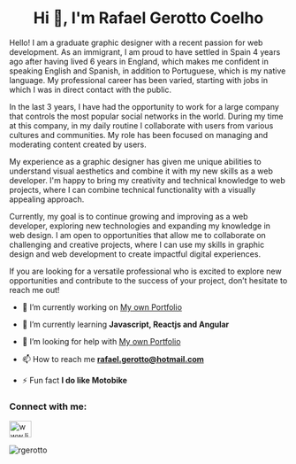 <h1 align="center">Hi 👋, I'm Rafael Gerotto Coelho</h1>
<p align=left">Hello! I am a graduate graphic designer with a recent passion for web development. As an immigrant, I am proud to have settled in Spain 4 years ago after having lived 6 years in England, which makes me confident in speaking English and Spanish, in addition to Portuguese, which is my native language. My professional career has been varied, starting with jobs in which I was in direct contact with the public.</p>
<p>In the last 3 years, I have had the opportunity to work for a large company that controls the most popular social networks in the world. During my time at this company, in my daily routine I collaborate with users from various cultures and communities. My role has been focused on managing and moderating content created by users.</p>
<p>My experience as a graphic designer has given me unique abilities to understand visual aesthetics and combine it with my new skills as a web developer. I'm happy to bring my creativity and technical knowledge to web projects, where I can combine technical functionality with a visually appealing approach.</p>
<p>Currently, my goal is to continue growing and improving as a web developer, exploring new technologies and expanding my knowledge in web design. I am open to opportunities that allow me to collaborate on challenging and creative projects, where I can use my skills in graphic design and web development to create impactful digital experiences.</p> 
<p>If you are looking for a versatile professional who is excited to explore new opportunities and contribute to the success of your project, don’t hesitate to reach me out!</p>

- 🔭 I’m currently working on [My own Portfolio]([https://strong-baklava-82f2eb.netlify.app/](https://github.com/Rgerotto/portfolio_Rafael_2024))

- 🌱 I’m currently learning **Javascript, Reactjs and Angular**

- 🤝 I’m looking for help with [My own Portfolio]([https://strong-baklava-82f2eb.netlify.app/](https://github.com/Rgerotto/portfolio_Rafael_2024))

- 📫 How to reach me **rafael.gerotto@hotmail.com**

- ⚡ Fun fact **I do like Motobike**

<h3 align="left">Connect with me:</h3>
<p align="left">
<a href="https://linkedin.com/in/www.linkedin.com/in/rafaelgerottocoelho" target="blank"><img align="center" src="https://raw.githubusercontent.com/rahuldkjain/github-profile-readme-generator/master/src/images/icons/Social/linked-in-alt.svg" alt="www.linkedin.com/in/rafaelgerottocoelho" height="30" width="40" /></a>
</p>



<p><img align="left" src="https://github-readme-stats.vercel.app/api/top-langs?username=rgerotto&show_icons=true&locale=en&layout=compact" alt="rgerotto" /></p>
